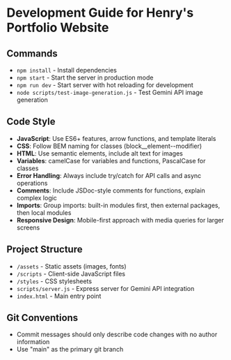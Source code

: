 # Development Guide for Henry's Portfolio Website

## Commands
- `npm install` - Install dependencies
- `npm start` - Start the server in production mode
- `npm run dev` - Start server with hot reloading for development
- `node scripts/test-image-generation.js` - Test Gemini API image generation

## Code Style
- **JavaScript**: Use ES6+ features, arrow functions, and template literals
- **CSS**: Follow BEM naming for classes (block__element--modifier)
- **HTML**: Use semantic elements, include alt text for images
- **Variables**: camelCase for variables and functions, PascalCase for classes
- **Error Handling**: Always include try/catch for API calls and async operations
- **Comments**: Include JSDoc-style comments for functions, explain complex logic
- **Imports**: Group imports: built-in modules first, then external packages, then local modules
- **Responsive Design**: Mobile-first approach with media queries for larger screens

## Project Structure
- `/assets` - Static assets (images, fonts)
- `/scripts` - Client-side JavaScript files
- `/styles` - CSS stylesheets
- `scripts/server.js` - Express server for Gemini API integration
- `index.html` - Main entry point

## Git Conventions
- Commit messages should only describe code changes with no author information
- Use "main" as the primary git branch